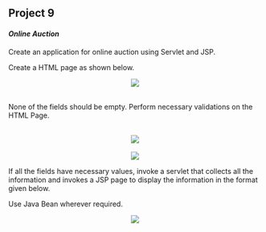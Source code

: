 ## Project 9

#### _Online Auction_

Create an application for online auction using Servlet and JSP.

Create a HTML page as shown below.

<div align="center">
<img src="https://user-images.githubusercontent.com/83420185/166309541-0385d0bf-8114-4310-bd73-26de4a953331.png">
</div>
<br>

None of the fields should be empty. Perform necessary validations on the HTML Page.

<br>
<div align="center">
<img src="https://user-images.githubusercontent.com/83420185/166309558-9aee792d-e072-4577-8596-0aa7027d9c20.png">
</div>
<br>
<div align="center">
<img src="https://user-images.githubusercontent.com/83420185/166309628-ec0d534e-2b2b-4757-9043-8d61b3fa2847.png">
</div>

If all the fields have necessary values, invoke a servlet that collects all the information and invokes a JSP page to display the information in the format given below.

Use Java Bean wherever required.

<div align="center">
<img src="https://user-images.githubusercontent.com/83420185/166309655-13d8dc0b-3d94-4010-a49f-b1ab645b77c5.png">
</div>
